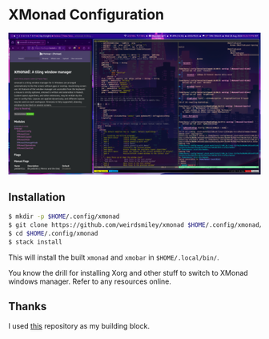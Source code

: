 # XMonad Configuration

![XMonad Preview](./preview/xmonad.png)

## Installation

```bash
$ mkdir -p $HOME/.config/xmonad
$ git clone https://github.com/weirdsmiley/xmonad $HOME/.config/xmonad/
$ cd $HOME/.config/xmonad
$ stack install
```

This will install the built `xmonad` and `xmobar` in `$HOME/.local/bin/`.

You know the drill for installing Xorg and other stuff to switch to XMonad
windows manager. Refer to any resources online.

## Thanks

I used [this](https://github.com/AtifChy/xmonad/) repository as my building block.
